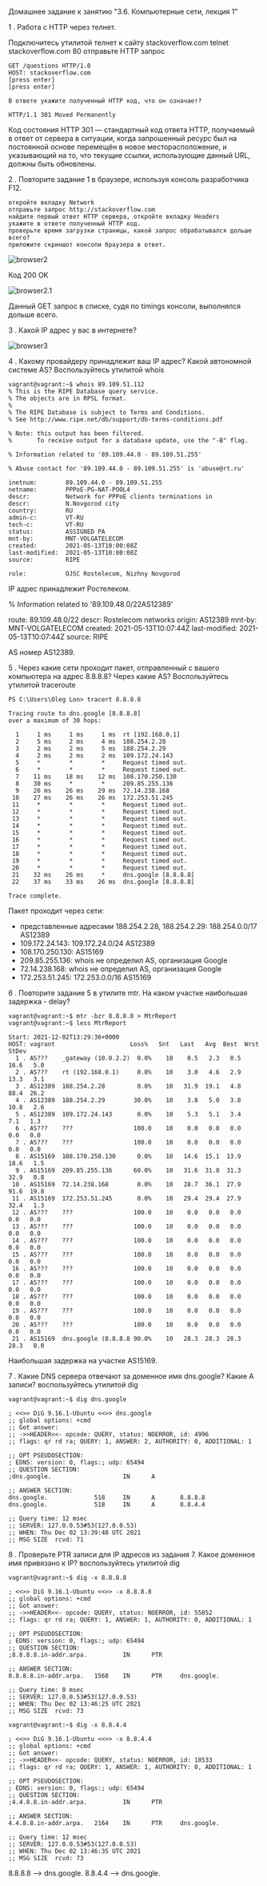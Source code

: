 Домашнее задание к занятию "3.6. Компьютерные сети, лекция 1"

1 . Работа c HTTP через телнет.

Подключитесь утилитой телнет к сайту stackoverflow.com telnet stackoverflow.com 80
отправьте HTTP запрос

    GET /questions HTTP/1.0
    HOST: stackoverflow.com
    [press enter]
    [press enter]

    В ответе укажите полученный HTTP код, что он означает?

    HTTP/1.1 301 Moved Permanently

Код состояния HTTP 301 — стандартный код ответа HTTP, получаемый в ответ от сервера в ситуации, когда запрошенный ресурс был на постоянной основе перемещён в новое месторасположение, и указывающий на то, что текущие ссылки, использующие данный URL, должны быть обновлены. 

2 . Повторите задание 1 в браузере, используя консоль разработчика F12.

    откройте вкладку Network
    отправьте запрос http://stackoverflow.com
    найдите первый ответ HTTP сервера, откройте вкладку Headers
    укажите в ответе полученный HTTP код.
    проверьте время загрузки страницы, какой запрос обрабатывался дольше всего?
    приложите скриншот консоли браузера в ответ.

![browser2](browser2.jpg)

Код 200 OK

![browser2.1](browser2.1.jpg)

Данный GET запрос в списке, судя по timings консоли, выполнялся дольше всего.

3 . Какой IP адрес у вас в интернете?

![browser3](browser3.jpg)   

4 . Какому провайдеру принадлежит ваш IP адрес? Какой автономной системе AS? Воспользуйтесь утилитой whois

    vagrant@vagrant:~$ whois 89.109.51.112
    % This is the RIPE Database query service.
    % The objects are in RPSL format.
    %
    % The RIPE Database is subject to Terms and Conditions.
    % See http://www.ripe.net/db/support/db-terms-conditions.pdf

    % Note: this output has been filtered.
    %       To receive output for a database update, use the "-B" flag.

    % Information related to '89.109.44.0 - 89.109.51.255'

    % Abuse contact for '89.109.44.0 - 89.109.51.255' is 'abuse@rt.ru'

    inetnum:        89.109.44.0 - 89.109.51.255
    netname:        PPPoE-PG-NAT-POOL4
    descr:          Network for PPPoE clients terminations in
    descr:          N.Novgorod city
    country:        RU
    admin-c:        VT-RU
    tech-c:         VT-RU
    status:         ASSIGNED PA
    mnt-by:         MNT-VOLGATELECOM
    created:        2021-05-13T10:00:08Z
    last-modified:  2021-05-13T10:00:08Z
    source:         RIPE

    role:           OJSC Rostelecom, Nizhny Novgorod

IP адрес принадлежит Ростелеком.


% Information related to '89.109.48.0/22AS12389'

route:          89.109.48.0/22
descr:          Rostelecom networks
origin:         AS12389
mnt-by:         MNT-VOLGATELECOM
created:        2021-05-13T10:07:44Z
last-modified:  2021-05-13T10:07:44Z
source:         RIPE

AS номер AS12389.

5 . Через какие сети проходит пакет, отправленный с вашего компьютера на адрес 8.8.8.8? Через какие AS? Воспользуйтесь утилитой traceroute

    PS C:\Users\Oleg Lon> tracert 8.8.8.8

    Tracing route to dns.google [8.8.8.8]
    over a maximum of 30 hops:

      1     1 ms     1 ms     1 ms  rt [192.168.0.1]
      2     5 ms     2 ms     4 ms  188.254.2.28
      3     2 ms     2 ms     5 ms  188.254.2.29
      4     2 ms     2 ms     2 ms  109.172.24.143
      5     *        *        *     Request timed out.
      6     *        *        *     Request timed out.
      7    11 ms    18 ms    12 ms  108.170.250.130
      8    30 ms     *        *     209.85.255.136
      9    26 ms    26 ms    29 ms  72.14.238.168
     10    27 ms    26 ms    26 ms  172.253.51.245
     11     *        *        *     Request timed out.
     12     *        *        *     Request timed out.
     13     *        *        *     Request timed out.
     14     *        *        *     Request timed out.
     15     *        *        *     Request timed out.
     16     *        *        *     Request timed out.
     17     *        *        *     Request timed out.
     18     *        *        *     Request timed out.
     19     *        *        *     Request timed out.
     20     *        *        *     Request timed out.
     21    32 ms    26 ms     *     dns.google [8.8.8.8]
     22    37 ms    33 ms    26 ms  dns.google [8.8.8.8]

    Trace complete.

Пакет проходит через сети:
- представленные адресами 188.254.2.28, 188.254.2.29: 188.254.0.0/17 AS12389
- 109.172.24.143: 109.172.24.0/24 AS12389
- 108.170.250.130: AS15169
- 209.85.255.136: whois не определил AS, организация Google
- 72.14.238.168: whois не определил AS, организация Google
- 172.253.51.245: 172.253.0.0/16 AS15169

6 . Повторите задание 5 в утилите mtr. На каком участке наибольшая задержка - delay?

    vagrant@vagrant:~$ mtr -bzr 8.8.8.8 > MtrReport
    vagrant@vagrant:~$ less MtrReport

    Start: 2021-12-02T13:29:36+0000
    HOST: vagrant                     Loss%   Snt   Last   Avg  Best  Wrst StDev
      1 . AS???    _gateway (10.0.2.2)  0.0%    10    0.5   2.3   0.5  16.6   5.0
      2 . AS???    rt (192.168.0.1)     0.0%    10    3.0   4.6   2.9  13.3   3.1
      3 . AS12389  188.254.2.28         0.0%    10   31.9  19.1   4.8  88.4  26.2
      4 . AS12389  188.254.2.29        30.0%    10    3.8   5.0   3.8  10.8   2.6
      5 . AS12389  109.172.24.143       0.0%    10    5.3   5.1   3.4   7.1   1.3
      6 . AS???    ???                 100.0    10    0.0   0.0   0.0   0.0   0.0
      7 . AS???    ???                 100.0    10    0.0   0.0   0.0   0.0   0.0
      8 . AS15169  108.170.250.130      0.0%    10   14.6  15.1  13.9  18.6   1.5
      9 . AS15169  209.85.255.136      60.0%    10   31.6  31.8  31.3  32.9   0.8
     10 . AS15169  72.14.238.168        0.0%    10   28.7  36.1  27.9  91.6  19.8
     11 . AS15169  172.253.51.245       0.0%    10   29.4  29.4  27.9  32.4   1.3
     12 . AS???    ???                 100.0    10    0.0   0.0   0.0   0.0   0.0
     13 . AS???    ???                 100.0    10    0.0   0.0   0.0   0.0   0.0
     14 . AS???    ???                 100.0    10    0.0   0.0   0.0   0.0   0.0
     15 . AS???    ???                 100.0    10    0.0   0.0   0.0   0.0   0.0
     16 . AS???    ???                 100.0    10    0.0   0.0   0.0   0.0   0.0
     17 . AS???    ???                 100.0    10    0.0   0.0   0.0   0.0   0.0
     18 . AS???    ???                 100.0    10    0.0   0.0   0.0   0.0   0.0
     19 . AS???    ???                 100.0    10    0.0   0.0   0.0   0.0   0.0
     20 . AS???    ???                 100.0    10    0.0   0.0   0.0   0.0   0.0
     21 . AS15169  dns.google (8.8.8.8 90.0%    10   28.3  28.3  28.3  28.3   0.0

Наибольшая задержка на участке AS15169.

7 . Какие DNS сервера отвечают за доменное имя dns.google? Какие A записи? воспользуйтесь утилитой dig

    vagrant@vagrant:~$ dig dns.google

    ; <<>> DiG 9.16.1-Ubuntu <<>> dns.google
    ;; global options: +cmd
    ;; Got answer:
    ;; ->>HEADER<<- opcode: QUERY, status: NOERROR, id: 4996
    ;; flags: qr rd ra; QUERY: 1, ANSWER: 2, AUTHORITY: 0, ADDITIONAL: 1

    ;; OPT PSEUDOSECTION:
    ; EDNS: version: 0, flags:; udp: 65494
    ;; QUESTION SECTION:
    ;dns.google.                    IN      A

    ;; ANSWER SECTION:
    dns.google.             518     IN      A       8.8.8.8
    dns.google.             518     IN      A       8.8.4.4

    ;; Query time: 12 msec
    ;; SERVER: 127.0.0.53#53(127.0.0.53)
    ;; WHEN: Thu Dec 02 13:39:48 UTC 2021
    ;; MSG SIZE  rcvd: 71

8 . Проверьте PTR записи для IP адресов из задания 7. Какое доменное имя привязано к IP? воспользуйтесь утилитой dig

    vagrant@vagrant:~$ dig -x 8.8.8.8

    ; <<>> DiG 9.16.1-Ubuntu <<>> -x 8.8.8.8
    ;; global options: +cmd
    ;; Got answer:
    ;; ->>HEADER<<- opcode: QUERY, status: NOERROR, id: 55852
    ;; flags: qr rd ra; QUERY: 1, ANSWER: 1, AUTHORITY: 0, ADDITIONAL: 1

    ;; OPT PSEUDOSECTION:
    ; EDNS: version: 0, flags:; udp: 65494
    ;; QUESTION SECTION:
    ;8.8.8.8.in-addr.arpa.          IN      PTR

    ;; ANSWER SECTION:
    8.8.8.8.in-addr.arpa.   1568    IN      PTR     dns.google.

    ;; Query time: 0 msec
    ;; SERVER: 127.0.0.53#53(127.0.0.53)
    ;; WHEN: Thu Dec 02 13:46:25 UTC 2021
    ;; MSG SIZE  rcvd: 73

    vagrant@vagrant:~$ dig -x 8.8.4.4

    ; <<>> DiG 9.16.1-Ubuntu <<>> -x 8.8.4.4
    ;; global options: +cmd
    ;; Got answer:
    ;; ->>HEADER<<- opcode: QUERY, status: NOERROR, id: 18533
    ;; flags: qr rd ra; QUERY: 1, ANSWER: 1, AUTHORITY: 0, ADDITIONAL: 1

    ;; OPT PSEUDOSECTION:
    ; EDNS: version: 0, flags:; udp: 65494
    ;; QUESTION SECTION:
    ;4.4.8.8.in-addr.arpa.          IN      PTR

    ;; ANSWER SECTION:
    4.4.8.8.in-addr.arpa.   2164    IN      PTR     dns.google.

    ;; Query time: 12 msec
    ;; SERVER: 127.0.0.53#53(127.0.0.53)
    ;; WHEN: Thu Dec 02 13:46:35 UTC 2021
    ;; MSG SIZE  rcvd: 73

8.8.8.8 --> dns.google.
8.8.4.4 --> dns.google.




